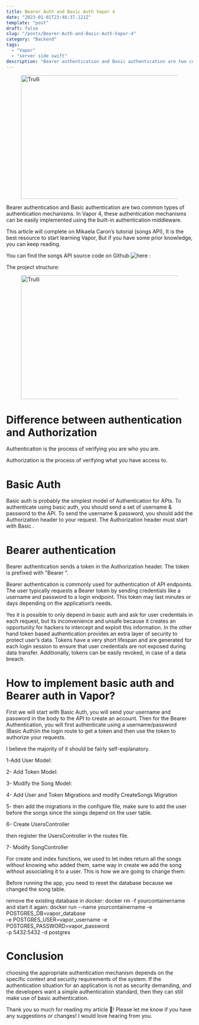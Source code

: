 ```yaml
---
title: Bearer Auth and Basic Auth Vapor 4
date: "2023-01-01T23:46:37.121Z"
template: "post"
draft: false
slug: "/posts/Bearer-Auth-and-Basic-Auth-Vapor-4"
category: "Backend"
tags:
  - "Vapor"
  - "server side swift"
description: "Bearer authentication and Basic authentication are two common types of authentication mechanisms. In Vapor 4, these authentication mechanisms can be easily implemented using the built-in authentication middleware."
---
```


<figure>
<img src="/media/vaporPic.jpeg" alt="Trulli" width="500" height="333">

</figure>

Bearer authentication and Basic authentication are two common types of authentication mechanisms. In Vapor 4, these authentication mechanisms can be easily implemented using the built-in authentication middleware.

This article will complete on Mikaela Caron’s tutorial (songs API), It is the best resource to start learning Vapor, But if you have some prior knowledge, you can keep reading.

You can find the songs API source code on Github ![here](https://github.com/codewithchris/YT-Vapor-API/tree/lesson-6) : 

The project structure:
<figure>
<img src="/media/strc.jpeg" alt="Trulli" width="500" height="333">

</figure>


<H1>  Difference between authentication and Authorization </H1>
Authentication is the process of verifying you are who you are.

Authorization is the process of verifying what you have access to.

<H1>Basic Auth</H1>
Basic auth is probably the simplest model of Authentication for APIs. To authenticate using basic auth, you should send a set of username & password to the API. To send the username & password, you should add the Authorization header to your request. The Authorization header must start with Basic .

<H1>Bearer authentication</H1>
Bearer authentication sends a token in the Authorization header. The token is prefixed with "Bearer ".

Bearer authentication is commonly used for authentication of API endpoints. The user typically requests a Bearer token by sending credentials like a username and password to a login endpoint. This token may last minutes or days depending on the application’s needs.

Yes it is possible to only depend in basic auth and ask for user credentials in each request, but its inconvenience and unsafe because it creates an opportunity for hackers to intercept and exploit this information. In the other hand token based authentication provides an extra layer of security to protect user’s data. Tokens have a very short lifespan and are generated for each login session to ensure that user credentials are not exposed during data transfer. Additionally, tokens can be easily revoked, in case of a data breach.

<H1>How to implement basic auth and Bearer auth in Vapor?</H1>
First we will start with Basic Auth, you will send your username and password in the body to the API to create an account. Then for the Bearer Authentication, you will first authenticate using a username/password (Basic Auth)in the login route to get a token and then use the token to authorize your requests.

I believe the majority of it should be fairly self-explanatory.

1-Add User Model:
<script src="https://gist.github.com/LulwahAlmisfer/33e04d0923c8e1c474ddda14ead7f154.js"></script>
2- Add Token Model:
<script src="https://gist.github.com/LulwahAlmisfer/2fdc55b2a2fc12e832525a5704e92dca.js"></script>
3- Modify the Song Model:
<script src="https://gist.github.com/LulwahAlmisfer/48381698de4e39b5d3b05529e7807c69.js"></script>
4- Add User and Token Migrations and modify CreateSongs Migration
<script src="https://gist.github.com/LulwahAlmisfer/66abf844b9da8d6ca247e4007e3c1843.js"></script>
5- then add the migrations in the configure file, make sure to add the user before the songs since the songs depend on the user table.

6- Create UsersController
<script src="https://gist.github.com/LulwahAlmisfer/be234e43026cb32d997fa4f42d31d7ca.js"></script>
then register the UsersController in the routes file.

7- Modify SongController

For create and index functions, we used to let index return all the songs without knowing who added them, same way in create we add the song without associating it to a user. This is how we are going to change them:

<script src="https://gist.github.com/LulwahAlmisfer/2d2f90da43b5d67b35d7aafd09747977.js"></script>

Before running the app, you need to reset the database because we changed the song table.

remove the existing database in docker:
docker rm -f yourcontainername 
and start it again:
docker run --name yourcontainername -e POSTGRES_DB=vapor_database \
  -e POSTGRES_USER=vapor_username -e POSTGRES_PASSWORD=vapor_password \
  -p 5432:5432 -d postgres

  <H1> Conclusion </H1> 
choosing the appropriate authentication mechanism depends on the specific context and security requirements of the system. If the authentication situation for an application is not as security demanding, and the developers want a simple authentication standard, then they can still make use of basic authentication.

Thank you so much for reading my article 💖! Please let me know if you have any suggestions or changes! I would love hearing from you.
